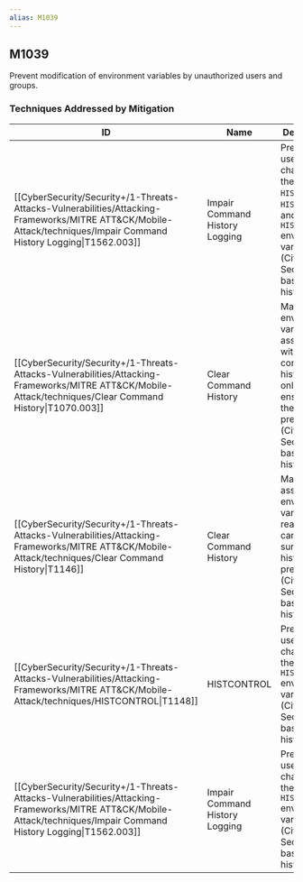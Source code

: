 ```yaml
---
alias: M1039
---
```


## M1039

Prevent modification of environment variables by unauthorized users and groups.


### Techniques Addressed by Mitigation

| ID | Name | Description |
| --- | --- | --- |
| [[CyberSecurity/Security+/1-Threats-Attacks-Vulnerabilities/Attacking-Frameworks/MITRE ATT&CK/Mobile-Attack/techniques/Impair Command History Logging\|T1562.003]] | Impair Command History Logging | Prevent users from changing the <code>HISTCONTROL</code>, <code>HISTFILE</code>, and <code>HISTFILESIZE</code> environment variables. (Citation: Securing bash history) |
| [[CyberSecurity/Security+/1-Threats-Attacks-Vulnerabilities/Attacking-Frameworks/MITRE ATT&CK/Mobile-Attack/techniques/Clear Command History\|T1070.003]] | Clear Command History | Making the environment variables associated with command history read only may ensure that the history is preserved.(Citation: Securing bash history) |
| [[CyberSecurity/Security+/1-Threats-Attacks-Vulnerabilities/Attacking-Frameworks/MITRE ATT&CK/Mobile-Attack/techniques/Clear Command History\|T1146]] | Clear Command History | Making the associated environment variables read only can make sure that the history is preserved.(Citation: Securing bash history) |
| [[CyberSecurity/Security+/1-Threats-Attacks-Vulnerabilities/Attacking-Frameworks/MITRE ATT&CK/Mobile-Attack/techniques/HISTCONTROL\|T1148]] | HISTCONTROL | Prevent users from changing the <code>HISTCONTROL</code> environment variable. (Citation: Securing bash history) |
| [[CyberSecurity/Security+/1-Threats-Attacks-Vulnerabilities/Attacking-Frameworks/MITRE ATT&CK/Mobile-Attack/techniques/Impair Command History Logging\|T1562.003]] | Impair Command History Logging | Prevent users from changing the <code>HISTCONTROL</code> environment variable. (Citation: Securing bash history) |
